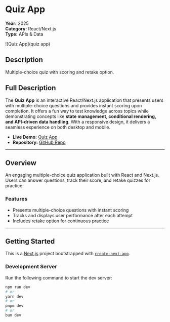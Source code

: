 # Quiz App

**Year:** 2025  
**Category:** React/Next.js  
**Type:** APIs & Data  

![Quiz App](quiz app)

## Description
Multiple-choice quiz with scoring and retake option.

## Full Description
The **Quiz App** is an interactive React/Next.js application that presents users with multiple-choice questions and provides instant scoring upon completion. It offers a fun way to test knowledge across topics while demonstrating concepts like **state management, conditional rendering, and API-driven data handling**. With a responsive design, it delivers a seamless experience on both desktop and mobile.

- **Live Demo:** [Quiz App](https://quiz-app-alpha-azure.vercel.app/)  
- **Repository:** [GitHub Repo](https://github.com/samuel12-dot/quiz-app.git)

---

## Overview
An engaging multiple-choice quiz application built with React and Next.js. Users can answer questions, track their score, and retake quizzes for practice.

### Features
- Presents multiple-choice questions with instant scoring  
- Tracks and displays user performance after each attempt  
- Includes retake option for continuous practice  

---

## Getting Started

This is a [Next.js](https://nextjs.org) project bootstrapped with [`create-next-app`](https://github.com/vercel/next.js/tree/canary/packages/create-next-app).

### Development Server
Run the following command to start the dev server:

```bash
npm run dev
# or
yarn dev
# or
pnpm dev
# or
bun dev
